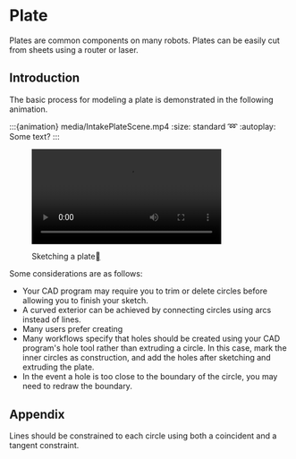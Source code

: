 # Plate
Plates are common components on many robots. Plates can be easily cut from sheets using a router or laser.

## Introduction
The basic process for modeling a plate is demonstrated in the following animation.
<!-- :::{figure} plate.mp4
:alt: Drawing a plate
:width: 80%
:align: center
Sketching a simple plate
::: -->

:::{animation} media/IntakePlateScene.mp4
    :size: standard
    :loop:
    :autoplay:
    Some text?
:::

<figure class="align-center" id="id1">
<a class="reference internal image-reference" href="video/plate.mp4">
    <video width="80%" controls>
        <source src="video/plate.mp4" type="video/mp4">
        Drawing a plate
    </video>
</a>
<figcaption>
<p><span class="caption-text">Sketching a plate</span><a class="headerlink" href="#id1" title="Permalink to this image"></a></p>
</figcaption>
</figure>

Some considerations are as follows:
* Your CAD program may require you to trim or delete circles before allowing you to finish your sketch.
* A curved exterior can be achieved by connecting circles using arcs instead of lines.
* Many users prefer creating 
* Many workflows specify that holes should be created using your CAD program's hole tool rather than extruding a circle. In this case, mark the inner circles as construction, and add the holes after sketching and extruding the plate.
* In the event a hole is too close to the boundary of the circle, you may need to redraw the boundary.

<!-- :::{figure} boundary_redraw.gif
:alt: Redrawing the boundary
:width: 80%
:align: center
Redrawing the boundary of the plate
::: -->

## Appendix
Lines should be constrained to each circle using both a coincident and a tangent constraint.
<!-- :::{figure} boundary_constraints.gif
:alt: Constraining the boundary
:width: 80%
:align: center
Constraining a boundary line
::: -->

<!-- <figure class="align-center" id="id1">
<a class="reference internal image-reference" href="design/plate/boundary_constraints.gif"><img alt="Constraining the boundary" src="design/plate/boundary_constraints.gif" style="width: 80%;" /></a>
<figcaption>
<p><span class="caption-text">Constraining a boundary line</span><a class="headerlink" href="#id1" title="Permalink to this image"></a></p>
</figcaption>
</figure> -->